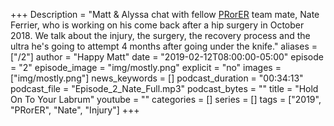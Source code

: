 +++
Description = "Matt & Alyssa chat with fellow [PRorER](https://pr-or-er.com/) team mate, Nate Ferrier, who is working on his come back after a hip surgery in October 2018. We talk about the injury, the surgery, the recovery process and the ultra he's going to attempt 4 months after going under the knife."
aliases = ["/2"]
author = "Happy Matt"
date = "2019-02-12T08:00:00-05:00"
episode = "2"
episode_image = "img/mostly.png"
explicit = "no"
images = ["img/mostly.png"]
news_keywords = []
podcast_duration = "00:34:13"
podcast_file = "Episode_2_Nate_Full.mp3"
podcast_bytes = ""
title = "Hold On To Your Labrum"
youtube = ""
categories = []
series = []
tags = ["2019", "PRorER", "Nate", "Injury"]
+++

